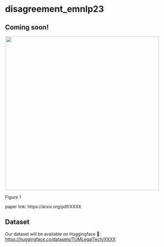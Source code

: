 # disagreement_emnlp23

## Coming soon!




<p style="text-align:center;">
<img src="XXX.png" width="500" />
</p>
Figure 1

</p>
paper link: https://arxiv.org/pdf/XXXX
</p>

## Dataset
Our dataset will be available on Huggingface 🤗:
https://huggingface.co/datasets/TUMLegalTech/XXXX

